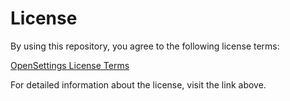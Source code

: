# License

By using this repository, you agree to the following license terms:

[OpenSettings License Terms](https://opensettings.net/license)

For detailed information about the license, visit the link above.